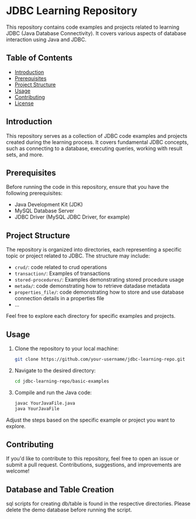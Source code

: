 # JDBC Learning Repository

This repository contains code examples and projects related to learning JDBC (Java Database Connectivity). It covers various aspects of database interaction using Java and JDBC.

## Table of Contents

- [Introduction](#introduction)
- [Prerequisites](#prerequisites)
- [Project Structure](#project-structure)
- [Usage](#usage)
- [Contributing](#contributing)
- [License](#license)

## Introduction

This repository serves as a collection of JDBC code examples and projects created during the learning process. It covers fundamental JDBC concepts, such as connecting to a database, executing queries, working with result sets, and more.

## Prerequisites

Before running the code in this repository, ensure that you have the following prerequisites:

- Java Development Kit (JDK)
- MySQL Database Server
- JDBC Driver (MySQL JDBC Driver, for example)

## Project Structure

The repository is organized into directories, each representing a specific topic or project related to JDBC. The structure may include:

- `crud/`: code related to crud operations
- `transaction/`: Examples of transactions
- `stored-procedures/`: Examples demonstrating stored procedure usage
- `metada/`: code demonstrating how to retrieve datadase metadata
- `properties_file/`: code demonstrating how to store and use database connection details in a properties file
- ...

Feel free to explore each directory for specific examples and projects.

## Usage

1. Clone the repository to your local machine:

    ```bash
    git clone https://github.com/your-username/jdbc-learning-repo.git
    ```

2. Navigate to the desired directory:

    ```bash
    cd jdbc-learning-repo/basic-examples
    ```

3. Compile and run the Java code:

    ```bash
    javac YourJavaFile.java
    java YourJavaFile
    ```

Adjust the steps based on the specific example or project you want to explore.

## Contributing

If you'd like to contribute to this repository, feel free to open an issue or submit a pull request. Contributions, suggestions, and improvements are welcome!

## Database and Table Creation

sql scripts for creating db/table is found in the respective directories. Please delete the demo database before running the script.
